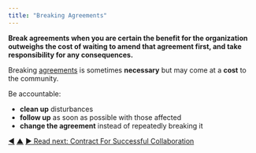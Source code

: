 ```yaml
---
title: "Breaking Agreements"
---
```



**Break agreements when you are certain the benefit for the organization outweighs the cost of waiting to amend that agreement first, and take responsibility for any consequences.**

Breaking <a href="#" class="tooltip" title="Agreement: An agreed upon guideline, process, protocol or policy designed to guide the flow of value.">agreements</a> is sometimes **necessary** but may come at a **cost** to the community.

Be accountable:

-   **clean up** disturbances
-   **follow up** as soon as possible with those affected
-   **change the agreement** instead of repeatedly breaking it


<div class="bottom-nav">
<a href="governance-facilitator.html" title="Back to: Governance Facilitator">◀</a> <a href="enablers-of-collaboration.html" title="Up: Enablers of Collaboration">▲</a> <a href="contract-for-successful-collaboration.html" title="Read next: Contract For Successful Collaboration">▶ Read next: Contract For Successful Collaboration</a>
</div>


<script type="text/javascript">
Mousetrap.bind('g n', function() {
    window.location.href = 'contract-for-successful-collaboration.html';
    return false;
});
</script>

